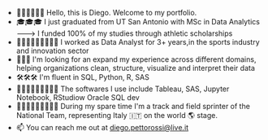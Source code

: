 - 👋🏾👋🏾👋🏾 Hello, this is Diego. Welcome to my portfolio.
- 🎓🎓🎓 I just graduated from UT San Antonio with MSc in Data Analytics ---> I funded 100% of my studies through athletic scholarships
- 👨🏾‍🔧👨🏾‍🔧👨🏾‍🔧 I worked as Data Analyst for 3+ years,in the sports industry and innovation sector
- 🎯🎯🎯 I'm looking for an expand my experience across different domains, helping organizations clean, structure, visualize and interpret their data
- 🛠🛠🛠 I'm fluent in SQL, Python, R, SAS
- 👨🏾‍💻👨🏾‍💻👨🏾‍💻 The softwares I use include Tableau, SAS, Jupyter Notebook, RStudiow Oracle SQL dev
- 🏋🏾‍♂️🏋🏾‍♂️🏋🏾‍♂️ During my spare time I'm a track and field sprinter of the National Team, representing Italy 🇮🇹 on the world 🌎 stage.
- 📫 You can reach me out at diego.pettorossi@live.it
